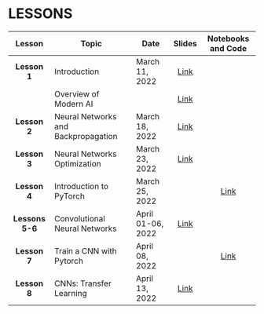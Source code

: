 # LESSONS


| Lesson | Topic              | Date    | Slides          | Notebooks and Code |
| :-------:| ------------------ | --------------- | :-------:          |:-------:  |
| **Lesson 1**      | Introduction    | March 11, 2022 | [Link](https://drive.google.com/file/d/1b5OUT_xffGM-cKRpR3Mvo_EEaSWIYOTG/view?usp=sharing)   | |
|      | Overview of Modern AI | |  [Link](https://drive.google.com/file/d/15nhZ_-fMSGs6y6wFFNuHQJ6BH1o2uXXN/view?usp=sharing)   ||
| **Lesson 2**      |Neural Networks and Backpropagation| March 18, 2022 | [Link](https://drive.google.com/file/d/1EM67f-rsxXaloMWJ7VbpU4ZJ7HiQyjet/view?usp=sharing)     ||
| **Lesson 3**      | Neural Networks Optimization | March 23, 2022 | [Link](https://drive.google.com/file/d/1W3jhlNNqAFmktfbaphS6V6eozQantJ7S/view?usp=sharing)    ||
| **Lesson 4**      | Introduction to PyTorch | March 25, 2022 |     |[Link](https://colab.research.google.com/drive/1xqmIpShVXf2EFVgi5C52o_bGcj383jnN?usp=sharing)|
| **Lessons 5-6**      | Convolutional Neural Networks | April 01-06, 2022 |     [Link](https://drive.google.com/file/d/1xGLJtvZCI4fOOzMlzkehv7x1fyJHwKq2/view?usp=sharing)||
| **Lesson 7**      | Train a CNN with Pytorch | April 08, 2022 ||     [Link](https://colab.research.google.com/drive/1oCG6YEWqkuyx5AH5TzplpaGqIanQHVvE?usp=sharing)|
| **Lesson 8**      | CNNs: Transfer Learning | April 13, 2022 |[Link](https://drive.google.com/file/d/1m1ihYx3-sNIRhnXNHVhpA4gCCIbFNnm2/view?usp=sharing)|| |


